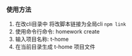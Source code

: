 ### 使用方法
1. 在改cli目录中 将改脚本链接为全局cli  `npm link` 
2. 使用命令行命令: homework create
3. 输入项目名称:  t-home
4. 在当前目录生成  t-home 项目文件